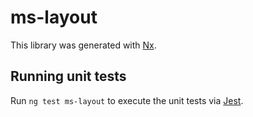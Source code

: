 # ms-layout

This library was generated with [Nx](https://nx.dev).

## Running unit tests

Run `ng test ms-layout` to execute the unit tests via [Jest](https://jestjs.io).
